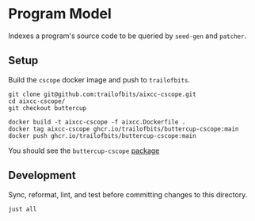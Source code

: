 # Program Model

Indexes a program's source code to be queried by `seed-gen` and `patcher`.

## Setup

Build the `cscope` docker image and push to `trailofbits`.

```shell
git clone git@github.com:trailofbits/aixcc-cscope.git
cd aixcc-cscope/
git checkout buttercup

docker build -t aixcc-cscope -f aixcc.Dockerfile .
docker tag aixcc-cscope ghcr.io/trailofbits/buttercup-cscope:main
docker push ghcr.io/trailofbits/buttercup-cscope:main
```

You should see the `buttercup-cscope` [package](https://github.com/orgs/trailofbits/packages)

## Development

Sync, reformat, lint, and test before committing changes to this directory.

```shell
just all
```
